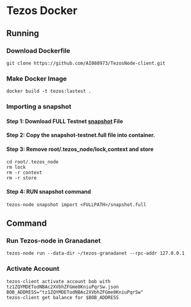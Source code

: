 # Tezos Docker

## Running

### Download Dockerfile

```
git clone https://github.com/AI080973/TezosNode-client.git 
```

### Make Docker Image

```
docker build -t tezos:lastest .
```

### Importing a snapshot

#### Step 1: Download FULL Testnet [snapshot](https://snapshots-tezos.giganode.io/) File

#### Step 2: Copy the snapshot-testnet.full file into container.
	
#### Step 3: Remove root/.tezos_node/lock,context and store 
	
```
cd root/.tezos_node
rm lock
rm -r context
rm -r store
```
	
#### Step 4: RUN snapshot command
	
```
tezos-node snapshot import <FULLPATH>/snapshot.full

```

## Command

### Run Tezos-node in Granadanet

```
tezos-node run --data-dir ~/tezos-granadanet --rpc-addr 127.0.0.1
```

### Activate Account

```
tezos-client activate account bob with tz1ZQYMDETodNBAc2XVbhZFGme8KniuPqrSw.json
BOB_ADDRESS="tz1ZQYMDETodNBAc2XVbhZFGme8KniuPqrSw"
tezos-client get balance for $BOB_ADDRESS
```